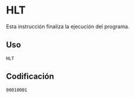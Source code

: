 # HLT

Esta instrucción finaliza la ejecución del programa.

## Uso

```vonsim
HLT
```

## Codificación

`00010001`
